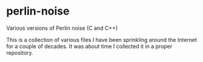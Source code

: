 # perlin-noise
Various versions of Perlin noise (C and C++)

This is a collection of various files I have been sprinkling around
the Internet for a couple of decades. It was about time I collected
it in a proper repository.
